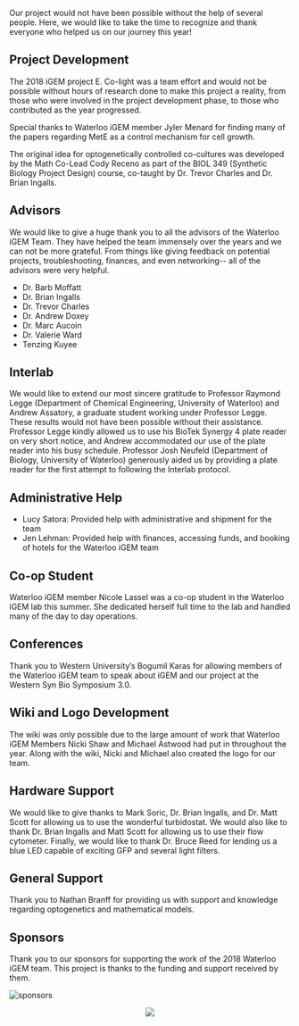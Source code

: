 Our project would not have been possible without the help of several people. Here, we would like to take the time to recognize and thank everyone who helped us on our journey this year! 

## Project Development

The 2018 iGEM project E. Co-light was a team effort and would not be possible without hours of research done to make this project a reality, from those who were involved in the project development phase, to those who contributed as the year progressed. 

Special thanks to Waterloo iGEM member Jyler Menard for finding many of the papers regarding MetE as a control mechanism for cell growth.

The original idea for optogenetically controlled co-cultures was developed by the Math Co-Lead Cody Receno as part of the BIOL 349 (Synthetic Biology Project Design) course, co-taught by Dr. Trevor Charles and Dr. Brian Ingalls.

## Advisors

We would like to give a huge thank you to all the advisors of the Waterloo iGEM Team. They have helped the team immensely over the years and we can not be more grateful. From things like giving feedback on potential projects, troubleshooting, finances, and even networking-- all of the advisors were very helpful.

* Dr. Barb Moffatt
* Dr. Brian Ingalls
* Dr. Trevor Charles
* Dr. Andrew Doxey
* Dr. Marc Aucoin
* Dr. Valerie Ward
* Tenzing Kuyee

## Interlab 

We would like to extend our most sincere gratitude to Professor Raymond Legge (Department of Chemical Engineering, University of Waterloo) and Andrew Assatory, a graduate student working under Professor Legge. These results would not have been possible without their assistance. Professor Legge kindly allowed us to use his BioTek Synergy 4 plate reader on very short notice, and Andrew accommodated our use of the plate reader into his busy schedule. Professor Josh Neufeld (Department of Biology, University of Waterloo) generously aided us by providing a plate reader for the first attempt to following the Interlab protocol.  

## Administrative Help

* Lucy Satora: Provided help with administrative and shipment for the team
* Jen Lehman: Provided help with finances, accessing funds, and booking of hotels for the Waterloo iGEM team

## Co-op Student

Waterloo iGEM member Nicole Lassel was a co-op student in the Waterloo iGEM lab this summer. She dedicated herself full time to the lab and handled many of the day to day operations.

## Conferences

Thank you to Western University’s Bogumil Karas for allowing members of the Waterloo iGEM team to speak about iGEM and our project at the Western Syn Bio Symposium 3.0.

## Wiki and Logo Development

The wiki was only possible due to the large amount of work that Waterloo iGEM Members Nicki Shaw and Michael Astwood had put in throughout the year. Along with the wiki, Nicki and Michael also created the logo for our team.

## Hardware Support

We would like to give thanks to Mark Soric, Dr. Brian Ingalls, and Dr. Matt Scott for allowing us to use the wonderful turbidostat. We would also like to thank Dr. Brian Ingalls and Matt Scott for allowing us to use their flow cytometer. Finally, we would like to thank Dr. Bruce Reed for lending us a blue LED capable of exciting GFP and several light filters.

## General Support

Thank you to Nathan Branff for providing us with support and knowledge regarding optogenetics and mathematical models.

## Sponsors

Thank you to our sponsors for supporting the work of the 2018 Waterloo iGEM team. This project is thanks to the funding and support received by them.

![sponsors](http://2018.igem.org/wiki/images/9/99/T--Waterloo--sponsors.png "Sponsors for Waterloo iGEM 2017")

<center><img src="http://2018.igem.org/wiki/images/5/5b/T--Waterloo--Attributions-FSFlogo.png" /></center>
